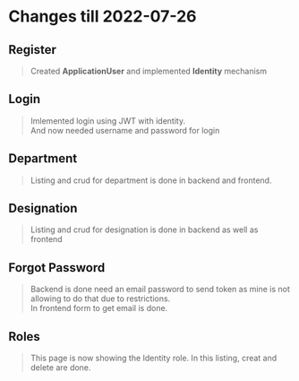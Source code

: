 # Changes till 2022-07-26
## Register
> Created **ApplicationUser** and implemented **Identity** mechanism

## Login
> Imlemented login using JWT with identity.<br>
> And now needed username and password for login

## Department
> Listing and crud for department is done in backend and frontend.

## Designation
> Listing and crud for designation is done in backend as well as frontend

## Forgot Password
> Backend is done need an email password to send token as mine is not allowing to do that due to restrictions.<br>
> In frontend form to get email is done.

## Roles
> This page is now showing the Identity role. In this listing, creat and delete are done.
